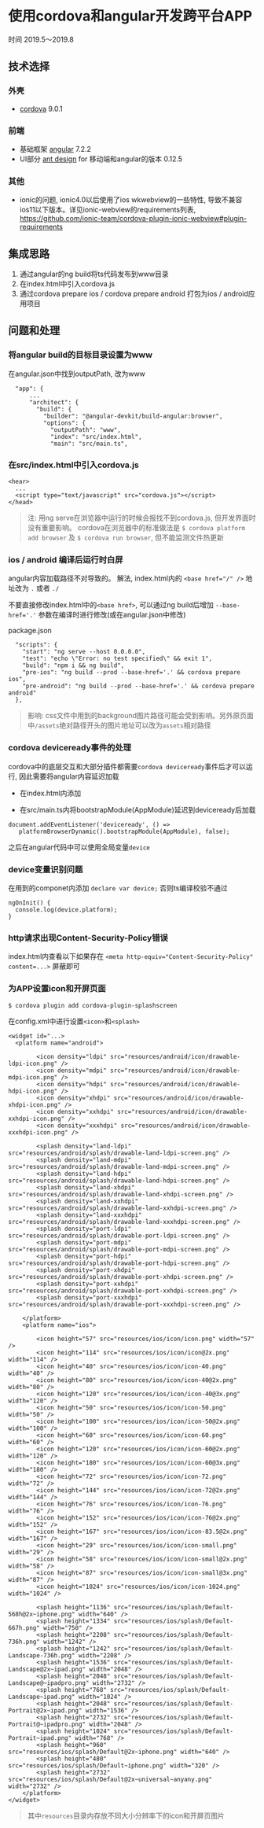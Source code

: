 # 使用cordova和angular开发跨平台APP

时间 2019.5～2019.8

## 技术选择

### 外壳

* [cordova](https://cordova.apache.org/) 9.0.1

### 前端

* 基础框架 [angular](https://angular.io/) 7.2.2
* UI部分 [ant design](http://ng.mobile.ant.design) for 移动端和angular的版本 0.12.5

### 其他
* ionic的问题, ionic4.0以后使用了ios wkwebview的一些特性, 导致不兼容ios11以下版本。详见ionic-webview的requirements列表,  https://github.com/ionic-team/cordova-plugin-ionic-webview#plugin-requirements

## 集成思路

1. 通过angular的ng build将ts代码发布到www目录
2. 在index.html中引入cordova.js
3. 通过cordova prepare ios / cordova prepare android 打包为ios / android应用项目 

## 问题和处理 

### 将angular build的目标目录设置为www

在angular.json中找到outputPath, 改为www
```
  "app": {
      ...
      "architect": {
        "build": {
          "builder": "@angular-devkit/build-angular:browser",
          "options": {
            "outputPath": "www",
            "index": "src/index.html",
            "main": "src/main.ts",
```

### 在src/index.html中引入cordova.js

```
<hear>
  ...
  <script type="text/javascript" src="cordova.js"></script>
</head>
```

 > 注: 用ng serve在浏览器中运行的时候会报找不到cordova.js, 但开发界面时没有重要影响。 cordova在浏览器中的标准做法是 `$ cordova platform add browser` 及 `$ cordova run browser`, 但不能监测文件热更新


### ios / android 编译后运行时白屏

angular内容加载路径不对导致的。 解法, index.html内的 `<base href="/" />` 地址改为  `.` 或者 `./`

不要直接修改index.html中的`<base href>`, 可以通过ng build后增加 `--base-href='.'` 参数在编译时进行修改(或在angular.json中修改)

package.json
```
  "scripts": {
    "start": "ng serve --host 0.0.0.0",
    "test": "echo \"Error: no test specified\" && exit 1",
    "build": "npm i && ng build",
    "pre-ios": "ng build --prod --base-href='.' && cordova prepare ios",
    "pre-android": "ng build --prod --base-href='.' && cordova prepare android"
  },
```

 > 影响: css文件中用到的background图片路径可能会受到影响。另外原页面中`/assets`绝对路径开头的图片地址可以改为`assets`相对路径

### cordova deviceready事件的处理

cordova中的底层交互和大部分插件都需要`cordova deviceready`事件后才可以运行, 因此需要将angular内容延迟加载

* 在index.html内添加 <script type="text/javascript" src="cordova.js"></script>

* 在src/main.ts内将bootstrapModule(AppModule)延迟到deviceready后加载
```
document.addEventListener('deviceready', () => 
   platformBrowserDynamic().bootstrapModule(AppModule), false);
```

之后在angular代码中可以使用全局变量`device`

### device变量识别问题
在用到的componet内添加 `declare var device;` 否则ts编译校验不通过

```
ngOnInit() {
  console.log(device.platform);
}
```

### http请求出现Content-Security-Policy错误
index.html内查看以下如果存在 `<meta http-equiv="Content-Security-Policy" content=...>` 屏蔽即可

### 为APP设置icon和开屏页面

`$ cordova plugin add cordova-plugin-splashscreen`

在config.xml中进行设置`<icon>`和`<splash>`

```
<widget id="...>
  <platform name="android">
  
        <icon density="ldpi" src="resources/android/icon/drawable-ldpi-icon.png" />
        <icon density="mdpi" src="resources/android/icon/drawable-mdpi-icon.png" />
        <icon density="hdpi" src="resources/android/icon/drawable-hdpi-icon.png" />
        <icon density="xhdpi" src="resources/android/icon/drawable-xhdpi-icon.png" />
        <icon density="xxhdpi" src="resources/android/icon/drawable-xxhdpi-icon.png" />
        <icon density="xxxhdpi" src="resources/android/icon/drawable-xxxhdpi-icon.png" />
        
        <splash density="land-ldpi" src="resources/android/splash/drawable-land-ldpi-screen.png" />
        <splash density="land-mdpi" src="resources/android/splash/drawable-land-mdpi-screen.png" />
        <splash density="land-hdpi" src="resources/android/splash/drawable-land-hdpi-screen.png" />
        <splash density="land-xhdpi" src="resources/android/splash/drawable-land-xhdpi-screen.png" />
        <splash density="land-xxhdpi" src="resources/android/splash/drawable-land-xxhdpi-screen.png" />
        <splash density="land-xxxhdpi" src="resources/android/splash/drawable-land-xxxhdpi-screen.png" />
        <splash density="port-ldpi" src="resources/android/splash/drawable-port-ldpi-screen.png" />
        <splash density="port-mdpi" src="resources/android/splash/drawable-port-mdpi-screen.png" />
        <splash density="port-hdpi" src="resources/android/splash/drawable-port-hdpi-screen.png" />
        <splash density="port-xhdpi" src="resources/android/splash/drawable-port-xhdpi-screen.png" />
        <splash density="port-xxhdpi" src="resources/android/splash/drawable-port-xxhdpi-screen.png" />
        <splash density="port-xxxhdpi" src="resources/android/splash/drawable-port-xxxhdpi-screen.png" />
        
    </platform>
    <platform name="ios">
    
        <icon height="57" src="resources/ios/icon/icon.png" width="57" />
        <icon height="114" src="resources/ios/icon/icon@2x.png" width="114" />
        <icon height="40" src="resources/ios/icon/icon-40.png" width="40" />
        <icon height="80" src="resources/ios/icon/icon-40@2x.png" width="80" />
        <icon height="120" src="resources/ios/icon/icon-40@3x.png" width="120" />
        <icon height="50" src="resources/ios/icon/icon-50.png" width="50" />
        <icon height="100" src="resources/ios/icon/icon-50@2x.png" width="100" />
        <icon height="60" src="resources/ios/icon/icon-60.png" width="60" />
        <icon height="120" src="resources/ios/icon/icon-60@2x.png" width="120" />
        <icon height="180" src="resources/ios/icon/icon-60@3x.png" width="180" />
        <icon height="72" src="resources/ios/icon/icon-72.png" width="72" />
        <icon height="144" src="resources/ios/icon/icon-72@2x.png" width="144" />
        <icon height="76" src="resources/ios/icon/icon-76.png" width="76" />
        <icon height="152" src="resources/ios/icon/icon-76@2x.png" width="152" />
        <icon height="167" src="resources/ios/icon/icon-83.5@2x.png" width="167" />
        <icon height="29" src="resources/ios/icon/icon-small.png" width="29" />
        <icon height="58" src="resources/ios/icon/icon-small@2x.png" width="58" />
        <icon height="87" src="resources/ios/icon/icon-small@3x.png" width="87" />
        <icon height="1024" src="resources/ios/icon/icon-1024.png" width="1024" />
        
        <splash height="1136" src="resources/ios/splash/Default-568h@2x~iphone.png" width="640" />
        <splash height="1334" src="resources/ios/splash/Default-667h.png" width="750" />
        <splash height="2208" src="resources/ios/splash/Default-736h.png" width="1242" />
        <splash height="1242" src="resources/ios/splash/Default-Landscape-736h.png" width="2208" />
        <splash height="1536" src="resources/ios/splash/Default-Landscape@2x~ipad.png" width="2048" />
        <splash height="2048" src="resources/ios/splash/Default-Landscape@~ipadpro.png" width="2732" />
        <splash height="768" src="resources/ios/splash/Default-Landscape~ipad.png" width="1024" />
        <splash height="2048" src="resources/ios/splash/Default-Portrait@2x~ipad.png" width="1536" />
        <splash height="2732" src="resources/ios/splash/Default-Portrait@~ipadpro.png" width="2048" />
        <splash height="1024" src="resources/ios/splash/Default-Portrait~ipad.png" width="768" />
        <splash height="960" src="resources/ios/splash/Default@2x~iphone.png" width="640" />
        <splash height="480" src="resources/ios/splash/Default~iphone.png" width="320" />
        <splash height="2732" src="resources/ios/splash/Default@2x~universal~anyany.png" width="2732" />
    </platform>
</widget>       
```

 > 其中`resources`目录内存放不同大小分辨率下的icon和开屏页图片
 
